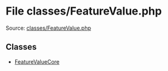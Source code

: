 File classes/FeatureValue.php
=========

Source: [classes/FeatureValue.php](https://github.com/PrestaShop/PrestaShop/blob/1.5.3.0/classes/FeatureValue.php)


Classes
-------

* [FeatureValueCore](class.FeatureValueCore.md)


